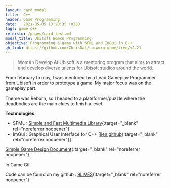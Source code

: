 ```yaml
---
layout: card_modal
title:  C++
header: Game Programming 
date:   2021-05-05 13:28:35 +0200
tags: game c++
refersto: /pages/card-test.md
modal_title: Ubisoft Womxn Programming
objective: Programming a game with SFML and ImGui in C++
gh_link: https://github.com/ChrisDal/ubiwmxn-game/tree/v2.21
---
```



> WomXn Develop At Ubisoft is a mentoring program that aims to attract and develop diverse talents for Ubisoft studios around the world.

From february to may, I was mentored by a Lead Gameplay Programmer from Ubisoft in order to prototype a game. My major focus was on the gameplay part.

Theme was Reborn, so I headed to a plateformer/puzzle where the deadbodies are the main clues to finish a level. 

__Technologies__: 
+ SFML : [Simple and Fast Multimedia Library](https://www.sfml-dev.org/){:target="_blank" rel="noreferrer noopener"}
+ ImGui : Graphical User Interface for C++ [[lien github](https://github.com/ocornut/imgui){:target="_blank" rel="noreferrer noopener"}]


[Simple Game Design Document](https://drive.google.com/file/d/1O0Ac06Ke82EVLZGDs-N7JoixQQ94ngwD/view?usp=sharing){:target="_blank" rel="noreferrer noopener"}

In Game Gif.

Code can be found on my github : [9LIVES](https://github.com/ChrisDal/ubiwmxn-game/tree/v2.21){:target="_blank" rel="noreferrer noopener"}

